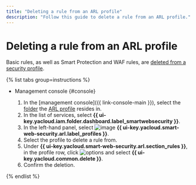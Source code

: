 ```yaml
---
title: "Deleting a rule from an ARL profile"
description: "Follow this guide to delete a rule from an ARL profile."
---
```


# Deleting a rule from an ARL profile

Basic rules, as well as Smart Protection and WAF rules, are [deleted from a security profile](rule-delete.md).

{% list tabs group=instructions %}

- Management console {#console}

  1. In the [management console]({{ link-console-main }}), select the [folder](../../resource-manager/concepts/resources-hierarchy.md#folder) the [ARL profile](../concepts/arl.md) resides in.
  1. In the list of services, select **{{ ui-key.yacloud.iam.folder.dashboard.label_smartwebsecurity }}**.
  1. In the left-hand panel, select ![image](../../_assets/smartwebsecurity/arl.svg) **{{ ui-key.yacloud.smart-web-security.arl.label_profiles }}**.
  1. Select the profile to delete a rule from.
  1. Under **{{ ui-key.yacloud.smart-web-security.arl.section_rules }}**, in the profile row, click ![options](../../_assets/console-icons/ellipsis.svg) and select **{{ ui-key.yacloud.common.delete }}**.
  1. Confirm the deletion.

{% endlist %}